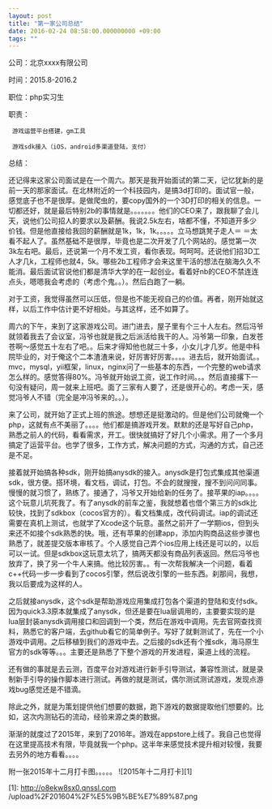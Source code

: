 ```yaml
---
layout: post
title: "第一家公司总结"
date: 2016-02-24 08:58:00.000000000 +09:00
tags: ""
---
```

公司：北京xxxx有限公司

时间：2015.8-2016.2

职位：php实习生

职责：

     游戏运营平台搭建，gm工具

     游戏sdk接入（iOS，android多渠道登陆，支付）

总结：

还记得来这家公司面试是在一个周六。那天是我开始面试的第二天，记忆犹新的是前一天的那家面试。在北林附近的一个科技园内，是搞3d打印的。面试官一般，感觉底子也不是很厚。是做爬虫的，要copy国外的一个3D打印的相关的信息。一切都还好，就是最后特别2b的事情就是。。。。。。。他们的CEO来了，跟我聊了会儿天，说他们公司招人的要求以及薪酬。我说2.5k左右，啥都不懂，不知道开多少价钱。但是他直接给我回的薪酬就是1k，1k，1k。。。。。立马想跳凳子走人＝ ＝太看不起人了。虽然基础不是很厚，毕竟也是二次开发了几个网站的。感觉第一次3k左右吧。最后，还说第一个月不发工资，看你表现。呵呵呵。还说他们招3D工人才几k，工程师也就4，5k。哪些2b工程师才会来这里干活的想法在脑海久久不能消。最后面试官说他们都是清华大学的在一起创业。看着好nb的CEO不禁连连点头，嗯嗯我会考虑的（考虑个鬼。。）。然后白跑了一躺。

对于工资，我觉得虽然可以压低，但是也不能无视自己的价值。再者，刚开始就这样，以后工作中估计更不好相处。与其这样，还不如算了。

周六的下午，来到了这家游戏公司。进门进去，屋子里有个三十人左右。然后冯爷就领着我去了会议室，冯爷也就是我之后派活给我干的人。冯爷第一印象，白发苍苍啊～感觉五十左右了吧。。后来才得知他也就三十多，小女儿才几岁。他是中科院毕业的，对于俺这个二本渣渣来说，好厉害好厉害。。。。进去后，就开始面试。。mvc，mysql，yii框架，linux，nginx问了一些基本的东西，一个完整的web请求怎么样的。感觉答得80%。冯爷就开始说工资，说工作时间。。。然后直接撂下一句没有疑问，周一就来上班吧。面了三家有人要了，还是很开心的。考虑一天，感觉冯爷人不错（完全是冲冯爷来的。。）。

来了公司，就开始了正式上班的旅途。想想还是挺激动的。但是他们公司就俺一个php，这就有点不美丽了。。。。他们都是搞游戏开发。默默的还是写好自己php，熟悉之前人的代码，看看需求，开工。很快就搞好了好几个小需求。用了一个多月搞定了运营平台。也学了很多，工作方式，解决问题的方式，沟通的方式，自己还是不足。

接着就开始搞各种sdk，刚开始搞anysdk的接入。anysdk是打包式集成其他渠道sdk，很方便。搭环境，看文档，调试，打包。不会的就搜搜，搜不到问问同事。慢慢的就习惯了，熟练了。接通了，冯爷又开始给新的任务了。接苹果的iap。。。。这个玩意儿坑死我了。有了anysdk的前车之鉴，我就想着也借个第三方的sdk比较快，找到了sdkbox（cocos官方的）。看文档集成，改代码调试。iap的调试还需要在真机上测试，也就学了Xcode这个玩意。虽然之前开了一学期ios，但到头来还不如接个sdk熟悉的快。哦，还有苹果的创建app，添加内购商品这些步骤也熟悉了，就差提交版本审核了。个人感觉自己弄个ios应用上线还是可以的，以后可以一试。但是sdkbox这玩意太坑了，搞两天都没有商品列表返回。然后冯爷也放弃了，换了另一个牛人来搞。他比较厉害。。有一次帮我解决一个问题，看着c++代码一步一步看到了cocos引擎，然后说改引擎的一些东西。刹那间，我想，我以后要成为这样的人。

之后就接anysdk，这个sdk是帮助游戏应用集成打包各个渠道的登陆和支付sdk。因为quick3.3原本就集成了anysdk，但还是要在lua层调用的，主要要实现的是lua层封装anysdk调用接口和回调到一个类，然后在游戏中调用。先去官网查找资料，熟悉它的客户端，去github看它的简单例子。写好了就剩测试了，先在一个小游戏中调用。之后移植到我们的游戏中去。之后接的sdk还有个推sdk，海马原生官方的sdk等等。。。主要还是熟悉了下整个游戏的开发进程，渠道上线的流程。

还有做的事就是去云测，百度平台对游戏进行新手引导测试，兼容性测试，就是录制新手引导的操作脚本进行测试。再做的就是测试，偶尔测试测试游戏，发现点游戏bug感觉还是不错滴。

除此之外，就是为策划提供他们想要的数据，跑下游戏的数据提取他们想要的。比如，这次内测钻石的流动，经验来源之类的数据。

渐渐的就度过了2015年，来到了2016年。游戏在appstore上线了。我自己也觉得在这里提高技术有限，毕竟就我一个php。这半年来感觉技术提升相对较慢，我要去另外的地方看看。。。。

附一张2015年十二月打卡图。。。。。
![2015年十二月打卡][1]


  [1]: http://o8ekw8sx0.qnssl.com 	/upload%2F201604%2F%E5%9B%BE%E7%89%87.png